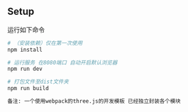 ## Setup

运行如下命令

```bash
# （安装依赖）仅在第一次使用
npm install

# 运行服务 在8080端口 自动开启默认浏览器
npm run dev

# 打包文件至dist文件夹
npm run build

备注: 一个使用webpack的three.js的开发模板 已经独立封装各个模块
```
